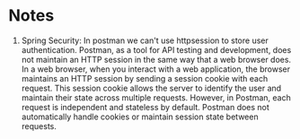 # Notes

1. Spring Security:
   In postman we can't use httpsession to store user authentication.
     Postman, as a tool for API testing and development, does not maintain an HTTP session in the same way that a web browser does.
     In a web browser, when you interact with a web application, the browser maintains an HTTP session by sending a session cookie with each request.
     This session cookie allows the server to identify the user and maintain their state across multiple requests.
     However, in Postman, each request is independent and stateless by default. Postman does not automatically handle cookies or maintain session state between requests.
